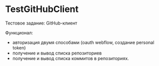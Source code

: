 # TestGitHubClient
Тестовое задание: GitHub-клиент

Функционал:
- авторизация двумя способами (oauth webflow, создание personal token)
- получение и вывод списка репозиториев
- получение и вывод списка коммитов в репозиториях.
